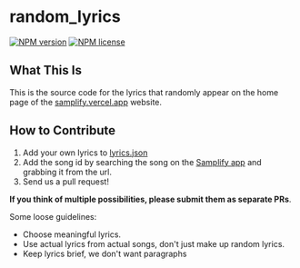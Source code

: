 # random_lyrics
[![NPM version](https://img.shields.io/npm/v/bb_random_lyrics.svg?style=flat-square)](https://www.npmjs.com/package/bb_random_lyrics)
[![NPM license](https://img.shields.io/npm/l/bb_random_lyrics.svg?style=flat-square)](https://www.npmjs.com/package/bb_random_lyrics)

## What This Is

This is the source code for the lyrics that randomly appear on the home page of the [samplify.vercel.app](https://samplify.vercel.app) website.

## How to Contribute

1. Add your own lyrics to [lyrics.json](lyrics.json)
2. Add the song id by searching the song on the [Samplify app](https://samplify.vercel.app) and grabbing it from the url.
3. Send us a pull request!

**If you think of multiple possibilities, please submit them as separate PRs**.

Some loose guidelines:

* Choose meaningful lyrics.
* Use actual lyrics from actual songs, don't just make up random lyrics.
* Keep lyrics brief, we don't want paragraphs
